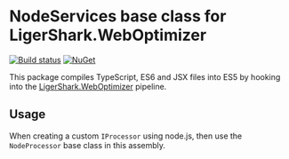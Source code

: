 # NodeServices base class for LigerShark.WebOptimizer

[![Build status](https://ci.appveyor.com/api/projects/status/lc6tvkgisiesw6vh?svg=true)](https://ci.appveyor.com/project/madskristensen/weboptimizer-nodeservices)
[![NuGet](https://img.shields.io/nuget/v/LigerShark.WebOptimizer.NodeServices.svg)](https://nuget.org/packages/LigerShark.WebOptimizer.NodeServices/)

This package compiles TypeScript, ES6 and JSX files into ES5 by hooking into the [LigerShark.WebOptimizer](https://github.com/ligershark/WebOptimizer) pipeline.

## Usage

When creating a custom `IProcessor` using node.js, then use the `NodeProcessor` base class in this assembly.